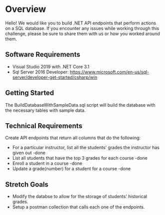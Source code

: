 # Overview 

Hello! We would like you to build .NET API endpoints that perform actions on a SQL database. If you encounter any issues while working through this challenge, please be sure to share them with us or how you worked around them.

## Software Requirements

- Visual Studio 2019 with .NET Core 3.1
- Sql Server 2016 Developer: https://www.microsoft.com/en-us/sql-server/developer-get-started/csharp/win

## Getting Started

The BuildDatabaseWithSampleData.sql script will build the database with the necessary tables with sample data.

## Technical Requirements

Create API endpoints that return all columns that do the following:

* For a particular instructor, list all the students' grades the instructor has given out -done
* List all students that have the top 3 grades for each course -done
* Enroll a student in a course -done
* Update a grade(number) for a student for a course -done

## Stretch Goals

* Modify the databse to allow for the storage of students' historical grades.
* Setup a postman collection that calls each one of the endpoints.
